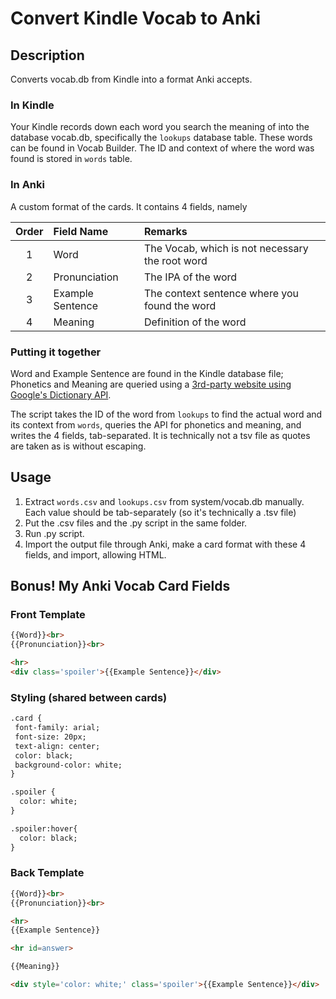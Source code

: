# Convert Kindle Vocab to Anki
## Description
Converts vocab.db from Kindle into a format Anki accepts.

### In Kindle
Your Kindle records down each word you search the meaning of into the database vocab.db, specifically the `lookups` database table. These words can be found in Vocab Builder. The ID and context of where the word was found is stored in `words` table.

### In Anki
A custom format of the cards. It contains 4 fields, namely

|Order|Field Name|Remarks|
|:---:|:---------|:------|
|1    |Word      |The Vocab, which is not necessary the root word|
|2    |Pronunciation |The IPA of the word|
|3    |Example Sentence|The context sentence where you found the word|
|4    |Meaning   |Definition of the word|

### Putting it together
Word and Example Sentence are found in the Kindle database file;
Phonetics and Meaning are queried using a [3rd-party website using Google's Dictionary API](https://googledictionaryapi.eu-gb.mybluemix.net/).

The script takes the ID of the word from `lookups` to find the actual word and its context from `words`, queries the API for phonetics and meaning, and writes the 4 fields, tab-separated. It is technically not a tsv file as quotes are taken as is without escaping.

## Usage
1. Extract `words.csv` and `lookups.csv` from system/vocab.db manually. Each value should be tab-separately (so it's technically a .tsv file)
2. Put the .csv files and the .py script in the same folder.
3. Run .py script.
4. Import the output file through Anki, make a card format with these 4 fields, and import, allowing HTML.

## Bonus! My Anki Vocab Card Fields
### Front Template
```HTML
{{Word}}<br>
{{Pronunciation}}<br>

<hr>
<div class='spoiler'>{{Example Sentence}}</div>
```

### Styling (shared between cards)
```HTML
.card {
 font-family: arial;
 font-size: 20px;
 text-align: center;
 color: black;
 background-color: white;
}

.spoiler { 
  color: white;
}

.spoiler:hover{
  color: black;
}
```

### Back Template
```HTML
{{Word}}<br>
{{Pronunciation}}<br>

<hr>
{{Example Sentence}}

<hr id=answer>

{{Meaning}}

<div style='color: white;' class='spoiler'>{{Example Sentence}}</div>
```
